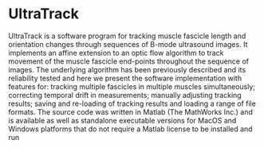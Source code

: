 # UltraTrack
UltraTrack is a software program for tracking muscle fascicle length and orientation changes through sequences of B-mode ultrasound images. It implements an affine extension to an optic flow algorithm to track movement of the muscle fascicle end-points throughout the sequence of images. The underlying algorithm has been previously described and its reliability tested and here we present the software implementation with features for: tracking multiple fascicles in multiple muscles simultaneously; correcting temporal drift in measurements; manually adjusting tracking results; saving and re-loading of tracking results and loading a range of file formats. The source code was written in Matlab (The MathWorks Inc.) and is available as well as standalone executable versions for MacOS and Windows platforms that do not require a Matlab license to be installed and run 
